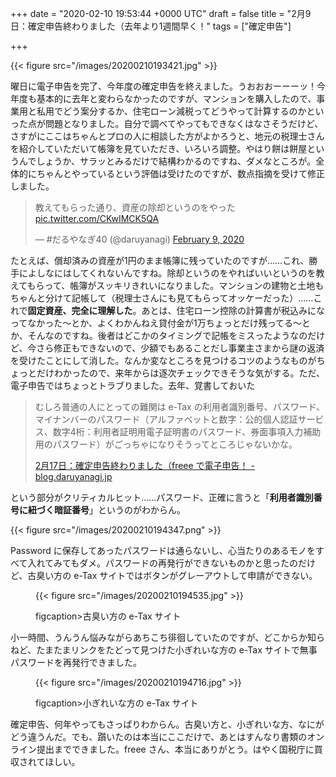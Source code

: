 
+++
date = "2020-02-10 19:53:44 +0000 UTC"
draft = false
title = "2月9日：確定申告終わりました（去年より1週間早く！"
tags = ["確定申告"]

+++


{{< figure src="/images/20200210193421.jpg"  >}}

曜日に電子申告を完了、今年度の確定申告を終えました。うおおおーーーッ！今年度も基本的に去年と変わらなかったのですが、マンションを購入したので、事業用と私用でどう案分するか、住宅ローン減税ってどうやって計算するのかといった点が問題となりました。自分で調べてやってもできなくはなさそうだけど、さすがにここはちゃんとプロの人に相談した方がよかろうと、地元の税理士さんを紹介していただいて帳簿を見ていただき、いろいろ調整。やはり餅は餅屋というんでしょうか、サラッとみるだけで結構わかるのですね、ダメなところが。全体的にちゃんとやっているという評価は受けたのですが、数点指摘を受けて修正しました。

<blockquote class="twitter-tweet"><p lang="ja" dir="ltr">教えてもらった通り、資産の除却というのをやった <a href="https://t.co/CKwIMCK5QA">pic.twitter.com/CKwIMCK5QA</a></p>&mdash; #だるやなぎ40 (@daruyanagi) <a href="https://twitter.com/daruyanagi/status/1226374745911742464?ref_src=twsrc%5Etfw">February 9, 2020</a></blockquote> <script async src="https://platform.twitter.com/widgets.js" charset="utf-8"></script>

たとえば、償却済みの資産が1円のまま帳簿に残っていたのですが……これ、勝手によしなにはしてくれないんですね。除却というのをやればいいというのを教えてもらって、帳簿がスッキリきれいになりました。マンションの建物と土地もちゃんと分けて記帳して（税理士さんにも見てもらってオッケーだった）……これで**固定資産、完全に理解した**。あとは、住宅ローン控除の計算書が税込みになってなかった～とか、よくわかんねえ貸付金が1万ちょっとだけ残ってる～とか、そんなのですね。後者はどこかのタイミングで記帳をミスったようなのだけど、今さら修正もできないので、少額でもあることだし事業主さまから謎の返済を受けたことにして消した。なんか変なところを見つけるコツのようなものがちょっとだけわかったので、来年からは逐次チェックできそうな気がする。ただ、電子申告ではちょっとトラブりました。去年、覚書しておいた

>   むしろ普通の人にとっての難関は e-Tax の利用者識別番号、パスワード、マイナンバーのパスワード（アルファベットと数字：公的個人認証サービス、数字4桁：利用者証明用電子証明書のパスワード、券面事項入力補助用のパスワード）がごっちゃになりそうってところじゃないかな。
>
>   [2月17日：確定申告終わりました（freee で電子申告！ \- blog\.daruyanagi\.jp](https://blog.daruyanagi.jp/entry/2019/02/17/190246/)
    
という部分がクリティカルヒット……パスワード、正確に言うと「**利用者識別番号に紐づく暗証番号**」というのがわからん。

{{< figure src="/images/20200210194347.png"  >}}

Password に保存してあったパスワードは通らないし、心当たりのあるモノをすべて入れてみてもダメ。パスワードの再発行ができないものかと思ったのだけど、古臭い方の e-Tax サイトではボタンがグレーアウトして申請ができない。<figure class="figure-image figure-image-fotolife" title="古臭い方のサイト">

{{< figure src="/images/20200210194535.jpg"  >}}

figcaption>古臭い方の e-Tax サイト</figcaption></figure>小一時間、うんうん悩みながらあちこち徘徊していたのですが、どこからか知らねど、たまたまリンクをたどって見つけた小ぎれいな方の e-Tax サイトで無事パスワードを再発行できました。<figure class="figure-image figure-image-fotolife" title="小ぎれいな方の e-Tax サイト">

{{< figure src="/images/20200210194716.jpg"  >}}

figcaption>小ぎれいな方の e-Tax サイト</figcaption></figure>確定申告、何年やってもさっぱりわからん。古臭い方と、小ぎれいな方、なにがどう違うんだ。でも、躓いたのは本当にここだけで、あとはすんなり書類のオンライン提出までできました。freee さん、本当にありがとう。はやく国税庁に買収されてほしい。


